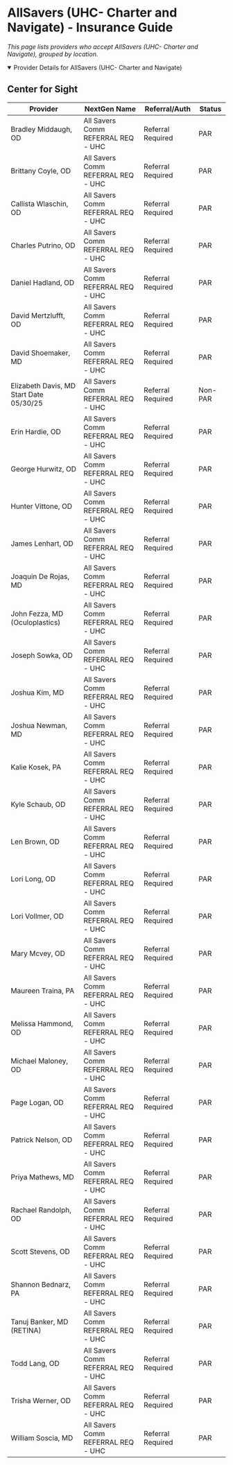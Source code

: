 # AllSavers (UHC- Charter and Navigate) - Insurance Guide

*This page lists providers who accept AllSavers (UHC- Charter and Navigate), grouped by location.*

<details open><summary>Provider Details for AllSavers (UHC- Charter and Navigate)</summary>

## Center for Sight

| Provider | NextGen Name | Referral/Auth | Status |
|----------|-------------|--------------|--------|
| Bradley Middaugh, OD | All Savers Comm REFERRAL REQ - UHC | Referral Required | PAR |
| Brittany Coyle, OD | All Savers Comm REFERRAL REQ - UHC | Referral Required | PAR |
| Callista Wlaschin, OD | All Savers Comm REFERRAL REQ - UHC | Referral Required | PAR |
| Charles Putrino, OD | All Savers Comm REFERRAL REQ - UHC | Referral Required | PAR |
| Daniel Hadland, OD | All Savers Comm REFERRAL REQ - UHC | Referral Required | PAR |
| David Mertzlufft, OD | All Savers Comm REFERRAL REQ - UHC | Referral Required | PAR |
| David Shoemaker, MD | All Savers Comm REFERRAL REQ - UHC | Referral Required | PAR |
| Elizabeth Davis, MD                      Start Date 05/30/25 | All Savers Comm REFERRAL REQ - UHC | Referral Required | Non-PAR |
| Erin Hardie, OD | All Savers Comm REFERRAL REQ - UHC | Referral Required | PAR |
| George Hurwitz, OD | All Savers Comm REFERRAL REQ - UHC | Referral Required | PAR |
| Hunter Vittone, OD | All Savers Comm REFERRAL REQ - UHC | Referral Required | PAR |
| James Lenhart, OD | All Savers Comm REFERRAL REQ - UHC | Referral Required | PAR |
| Joaquin De Rojas, MD | All Savers Comm REFERRAL REQ - UHC | Referral Required | PAR |
| John Fezza, MD (Oculoplastics) | All Savers Comm REFERRAL REQ - UHC | Referral Required | PAR |
| Joseph Sowka, OD | All Savers Comm REFERRAL REQ - UHC | Referral Required | PAR |
| Joshua Kim, MD | All Savers Comm REFERRAL REQ - UHC | Referral Required | PAR |
| Joshua Newman, MD | All Savers Comm REFERRAL REQ - UHC | Referral Required | PAR |
| Kalie Kosek, PA | All Savers Comm REFERRAL REQ - UHC | Referral Required | PAR |
| Kyle Schaub, OD | All Savers Comm REFERRAL REQ - UHC | Referral Required | PAR |
| Len Brown, OD | All Savers Comm REFERRAL REQ - UHC | Referral Required | PAR |
| Lori Long, OD | All Savers Comm REFERRAL REQ - UHC | Referral Required | PAR |
| Lori Vollmer, OD | All Savers Comm REFERRAL REQ - UHC | Referral Required | PAR |
| Mary Mcvey, OD | All Savers Comm REFERRAL REQ - UHC | Referral Required | PAR |
| Maureen Traina, PA | All Savers Comm REFERRAL REQ - UHC | Referral Required | PAR |
| Melissa Hammond, OD | All Savers Comm REFERRAL REQ - UHC | Referral Required | PAR |
| Michael Maloney, OD | All Savers Comm REFERRAL REQ - UHC | Referral Required | PAR |
| Page Logan, OD | All Savers Comm REFERRAL REQ - UHC | Referral Required | PAR |
| Patrick Nelson, OD | All Savers Comm REFERRAL REQ - UHC | Referral Required | PAR |
| Priya Mathews, MD | All Savers Comm REFERRAL REQ - UHC | Referral Required | PAR |
| Rachael Randolph, OD | All Savers Comm REFERRAL REQ - UHC | Referral Required | PAR |
| Scott Stevens, OD | All Savers Comm REFERRAL REQ - UHC | Referral Required | PAR |
| Shannon Bednarz, PA | All Savers Comm REFERRAL REQ - UHC | Referral Required | PAR |
| Tanuj Banker, MD (RETINA) | All Savers Comm REFERRAL REQ - UHC | Referral Required | PAR |
| Todd Lang, OD | All Savers Comm REFERRAL REQ - UHC | Referral Required | PAR |
| Trisha Werner, OD | All Savers Comm REFERRAL REQ - UHC | Referral Required | PAR |
| William Soscia, MD | All Savers Comm REFERRAL REQ - UHC | Referral Required | PAR |

</details>

